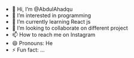 - 👋 Hi, I’m @AbdulAhadqu
- 👀 I’m interested in programming
- 🌱 I’m currently learning React js
- 💞️ I’m looking to collaborate on different project
- 📫 How to reach me on Instagram
- 😄 Pronouns: He
- ⚡ Fun fact: ...

<!---
AbdulAhadqu/AbdulAhadqu is a ✨ special ✨ repository because its `README.md` (this file) appears on your GitHub profile.
You can click the Preview link to take a look at your changes.
--->
